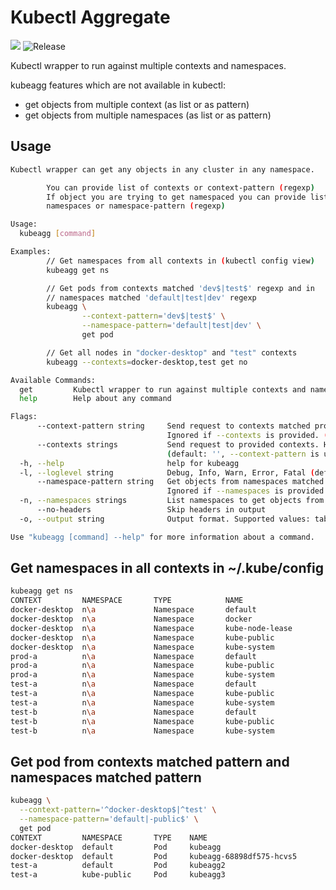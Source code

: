 # Kubectl Aggregate

![](https://github.com/daftping/kubeagg/workflows/Go/badge.svg) ![Release](https://github.com/daftping/kubeagg/workflows/Release/badge.svg)

Kubectl wrapper to run against multiple contexts and namespaces.

kubeagg features which are not available in kubectl:

- get objects from multiple context (as list or as pattern)
- get objects from multiple namespaces (as list or as pattern)

## Usage

```bash
Kubectl wrapper can get any objects in any cluster in any namespace.

        You can provide list of contexts or context-pattern (regexp)
        If object you are trying to get namespaced you can provide list of 
        namespaces or namespace-pattern (regexp)

Usage:
  kubeagg [command]

Examples:
        // Get namespaces from all contexts in (kubectl config view)
        kubeagg get ns

        // Get pods from contexts matched 'dev$|test$' regexp and in 
        // namespaces matched 'default|test|dev' regexp
        kubeagg \
                --context-pattern='dev$|test$' \
                --namespace-pattern='default|test|dev' \
                get pod

        // Get all nodes in "docker-desktop" and "test" contexts
        kubeagg --contexts=docker-desktop,test get no

Available Commands:
  get         Kubectl wrapper to run against multiple contexts and namespaces
  help        Help about any command

Flags:
      --context-pattern string     Send request to contexts matched provided regexp.
                                   Ignored if --contexts is provided. (default ".*")
      --contexts strings           Send request to provided contexts. Has precedence over --context-pattern.
                                   (default: '', --context-pattern is used)
  -h, --help                       help for kubeagg
  -l, --loglevel string            Debug, Info, Warn, Error, Fatal (default "Error")
      --namespace-pattern string   Get objects from namespaces matched provided regexp.
                                   Ignored if --namespaces is provided. (default ".*")
  -n, --namespaces strings         List namespaces to get objects from.(default: '', --namespace-pattern is used)
      --no-headers                 Skip headers in output
  -o, --output string              Output format. Supported values: table, json. (default "table")

Use "kubeagg [command] --help" for more information about a command.
```

## Get namespaces in all contexts in ~/.kube/config

```bash
kubeagg get ns
CONTEXT         NAMESPACE       TYPE            NAME
docker-desktop  n\a             Namespace       default
docker-desktop  n\a             Namespace       docker
docker-desktop  n\a             Namespace       kube-node-lease
docker-desktop  n\a             Namespace       kube-public
docker-desktop  n\a             Namespace       kube-system
prod-a          n\a             Namespace       default
prod-a          n\a             Namespace       kube-public
prod-a          n\a             Namespace       kube-system
test-a          n\a             Namespace       default
test-a          n\a             Namespace       kube-public
test-a          n\a             Namespace       kube-system
test-b          n\a             Namespace       default
test-b          n\a             Namespace       kube-public
test-b          n\a             Namespace       kube-system
```

## Get pod from contexts matched pattern and namespaces matched pattern

```bash
kubeagg \
  --context-pattern='^docker-desktop$|^test' \
  --namespace-pattern='default|-public$' \
  get pod
CONTEXT         NAMESPACE       TYPE    NAME
docker-desktop  default         Pod     kubeagg
docker-desktop  default         Pod     kubeagg-68898df575-hcvs5  
test-a          default         Pod     kubeagg2
test-a          kube-public     Pod     kubeagg3
```
